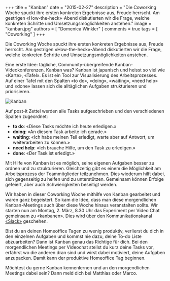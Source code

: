+++
title = "Kanban"
date = "2015-02-27"
description = "Die Coworking Woche spuckt ihre ersten konkreten Ergebnisse aus, Freude herrscht. Am gestrigen «How-the-heck»-Abend diskutierten wir die Frage, welche konkreten Schritte und Umsetzungsmöglichkeiten anstehen."
image = "kanban.jpg"
authors = [ "Domenica Winkler" ]
comments = true
tags = [ "Coworking" ]
+++

<div class="lead">
  Die Coworking Woche spuckt ihre ersten konkreten Ergebnisse aus, Freude herrscht. Am gestrigen «How-the-heck»-Abend diskutierten wir die Frage, welche konkreten Schritte und Umsetzungsmöglichkeiten anstehen.
</div>

Eine erste Idee: tägliche, Community-übergreifende Kanban-Videokonferenzen. Kanban was? Kanban ist japanisch und heisst so viel wie «Karte», «Tafel». Es ist ein Tool zur Visualisierung des Arbeitsprozesses. Auf einer Tafel mit den Spalten «to do», «doing», «waiting», «need help» und «done» lassen sich die alltäglichen Aufgaben strukturieren und priorisieren.

![Kanban](kanban.jpg)

Auf post-it Zettel werden alle Tasks aufgeschrieben und den verschiedenen Spalten zugeordnet:

* **to do**: «Diese Tasks möchte ich heute erledigen.»
* **doing**: «An diesem Task arbeite ich gerade.»
* **waiting**: «Ich habe meinen Teil erledigt, warte aber auf Antwort, um weiterarbeiten zu können.»
* **need help**: «Ich brauche Hilfe, um den Task zu erledigen.» 
* **done**: «Der Task ist erledigt.»

Mit Hilfe von Kanban ist es möglich, seine eigenen Aufgaben besser zu ordnen und zu strukturieren. Gleichzeitig gibt es einem die Möglichkeit am Arbeitsprozess der Teammitglieder teilzunehmen. Dies wiederum hilft dabei, sich gegenseitig zu helfen und zu unterstützen. Gemeinsam können Erfolge gefeiert, aber auch Schwierigkeiten beseitigt werden.

Wir haben in dieser Coworking Woche mithilfe von Kanban gearbeitet und waren ganz begeistert. So kam die Idee, dass man diese morgendlichen Kanban-Meetings auch über diese Woche hinaus veranstalten sollte. Wir starten nun am Montag, 2. März, 8.30 Uhr das Experiment per Video Chat gemeinsam zu «kanbanen». Dies wird über den Kommunikationskanal [«Slack»](/blog/slack/) geschehen. 

Bist du an deinen Homeoffice Tagen zu wenig produktiv, verlierst du dich in den einzelnen Aufgaben und kommst nie dazu, deine To-do Liste abzuarbeiten? Dann ist Kanban genau das Richtige für dich. Bei den morgendlichen Meetings per Videochat stellst du kurz deine Tasks vor, erfährst wo die anderen dran sind und wirst dabei motiviert, deine Aufgaben anzupacken. Damit kann der produktive Homeoffice Tag beginnen.

Möchtest du gerne Kanban kennenlernen und an den morgendlichen Meetings dabei sein? Dann meld dich bei Matthias oder Marco.